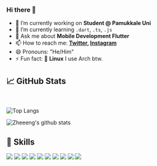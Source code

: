 ### Hi there 👋

- 🔭 I’m currently working on **Student @ Pamukkale Uni**
- 🌱 I’m currently learning `.dart`, `.ts`, `.js`
- 💬 Ask me about **Mobile Development Flutter**
- 📫 How to reach me: **[Twitter](https://twitter.com/mustafaakill), [Instagram](https://instagram.com/mustafaakilll)**
- 😄 Pronouns: "He/Him"
- ⚡ Fun fact: :penguin: **Linux** I use Arch btw.

## &#x1f4c8; GitHub Stats
<br/>

![Top Langs](https://github-readme-stats.vercel.app/api/top-langs/?username=Mustafaakilll&layout=compact&hide=css,html)

![Zheeeng's github stats](https://github-readme-stats.vercel.app/api?username=Mustafaakilll&count_private=true&show_icons=true&theme=onedark)

## 💼 Skills

![](https://img.shields.io/badge/OS-Linux-informational?style=flat&logo=linux&logoColor=white&color=6aa6f8)
![](https://img.shields.io/badge/Code-Dart-informational?style=flat&logo=JavaScript&logoColor=white&color=4AB197)
![](https://img.shields.io/badge/Code-JavaScript-informational?style=flat&logo=JavaScript&logoColor=white&color=4AB197)
![](https://img.shields.io/badge/Code-TypeScript-informational?style=flat&logo=TypeScript&logoColor=white&color=4AB197)
![](https://img.shields.io/badge/Code-Java-informational?style=flat&logo=Java&logoColor=white&color=4AB197)
![](https://img.shields.io/badge/Code-MongoDB-informational?style=flat&logo=MongoDB&logoColor=white&color=4AB197)
![](https://img.shields.io/badge/Code-MySQL-informational?style=flat&logo=MySQL&logoColor=white&color=4AB197)
![](https://img.shields.io/badge/Tools-PostgreSQL-informational?style=flat&logo=postgresql&logoColor=white&color=6aa6f8)
![](https://img.shields.io/badge/Tools-Docker-informational?style=flat&logo=docker&logoColor=white&color=4AB197)
![](https://img.shields.io/badge/Tools-Postman-informational?style=flat&logo=Postman&logoColor=white&color=4AB197)

